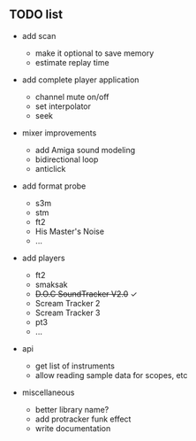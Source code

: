 TODO list
---------

- add scan
  - make it optional to save memory
  - estimate replay time

- add complete player application
  - channel mute on/off
  - set interpolator
  - seek

- mixer improvements
  - add Amiga sound modeling
  - bidirectional loop
  - anticlick

- add format probe
  - s3m
  - stm
  - ft2
  - His Master's Noise
  - ...

- add players
  - ft2
  - smaksak
  - ~~D.O.C SoundTracker V2.0~~ ✓
  - Scream Tracker 2
  - Scream Tracker 3
  - pt3
  - ...

- api
  - get list of instruments
  - allow reading sample data for scopes, etc

- miscellaneous
  - better library name?
  - add protracker funk effect
  - write documentation
